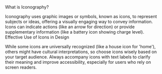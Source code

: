 What is Iconography?

Iconography uses graphic images or symbols, known as icons, to represent subjects or ideas, offering a visually engaging way to convey information.
Icons can indicate actions (like an arrow for direction) or provide supplementary information (like a battery icon showing charge level).
Effective Use of Icons in Design

While some icons are universally recognized (like a house icon for 'home'), others might have cultural interpretations, so choose icons wisely based on your target audience.
Always accompany icons with text labels to clarify their meaning and improve accessibility, especially for users who rely on screen readers.